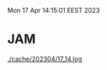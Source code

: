 Mon 17 Apr 14:15:01 EEST 2023
# JAM
<a href='./cache/202304/17_14.log'>./cache/202304/17_14.log</a>
